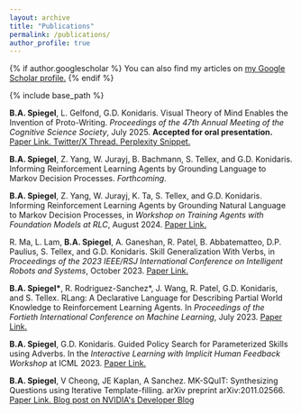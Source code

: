 ```yaml
---
layout: archive
title: "Publications"
permalink: /publications/
author_profile: true
---
```


{% if author.googlescholar %}
  You can also find my articles on <u><a href="{{author.googlescholar}}">my Google Scholar profile</a>.</u>
{% endif %}

{% include base_path %}

**B.A. Spiegel**, L. Gelfond, G.D. Konidaris. Visual Theory of Mind Enables the Invention of Proto-Writing. _Proceedings of the 47th Annual Meeting of the Cognitive Science Society_, July 2025. **Accepted for oral presentation.** <u><a href="https://benjaminaspiegel.com/files/Siggame_CogSci_2025.pdf">Paper Link</a>. <a href="https://x.com/superspeeg/status/1914691313318105305">Twitter/X Thread</a>. <a href="https://www.perplexity.ai/page/new-study-finds-that-ai-learns-u6myMBdRSX6Rb.SCTD8B9g">Perplexity Snippet</a>.</u>

**B.A. Spiegel**, Z. Yang, W. Jurayj, B. Bachmann, S. Tellex, and G.D. Konidaris. Informing Reinforcement Learning Agents by Grounding Language to Markov Decision Processes. _Forthcoming_.

**B.A. Spiegel**, Z. Yang, W. Jurayj, K. Ta, S. Tellex, and G.D. Konidaris. Informing Reinforcement Learning Agents by Grounding Natural Language to Markov Decision Processes, in _Workshop on Training Agents with Foundation Models at RLC_, August 2024. <u><a href="https://benjaminaspiegel.com/files/NL2RLang_RLC_2023_TAFM.pdf">Paper Link</a>.</u>

R. Ma, L. Lam, **B.A. Spiegel**, A. Ganeshan, R. Patel, B. Abbatematteo, D.P. Paulius, S. Tellex, and G.D. Konidaris. Skill Generalization With Verbs, in _Proceedings of the 2023 IEEE/RSJ International Conference on Intelligent Robots and Systems_, October 2023. <u><a href="https://cs.brown.edu/~gdk/pubs/skillgen_verbs.pdf">Paper Link</a>.</u>

**B.A. Spiegel\***, R. Rodriguez-Sanchez\*, J. Wang, R. Patel, G.D. Konidaris, and S. Tellex. RLang: A Declarative Language for Describing Partial World Knowledge to Reinforcement Learning Agents. In _Proceedings of the Fortieth International Conference on Machine Learning_, July 2023. <u><a href="https://benjaminaspiegel.com/files/RLang_ICML2023__With_Objects_.pdf">Paper Link</a>.</u>

**B.A. Spiegel**, G.D. Konidaris. Guided Policy Search for Parameterized Skills using Adverbs. In the _Interactive Learning with Implicit Human Feedback Workshop_ at ICML 2023. <u><a href="https://benjaminaspiegel.com/files/Adverbs_ICML_Workshop.pdf">Paper Link</a>.</u>

**B.A. Spiegel**, V Cheong, JE Kaplan, A Sanchez. MK-SQuIT: Synthesizing Questions using Iterative Template-filling. arXiv preprint arXiv:2011.02566. <u><a href="https://arxiv.org/abs/2011.02566">Paper Link</a>. <a href="https://developer.nvidia.com/blog/training-a-text2sparql-model-with-mk-squit-and-nemo/">Blog post</a> on NVIDIA's Developer Blog</u>

